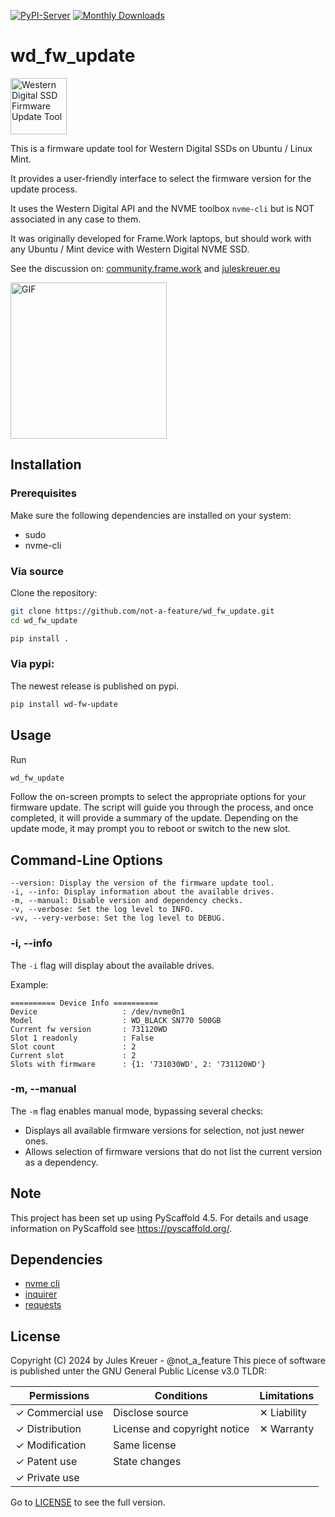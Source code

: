 [![PyPI-Server](https://img.shields.io/pypi/v/wd_fw_update.svg)](https://pypi.org/project/wd_fw_update/)
[![Monthly Downloads](https://pepy.tech/badge/wd_fw_update/month)](https://pepy.tech/project/wd_fw_update)

# wd_fw_update
<img alt="Western Digital SSD Firmware Update Tool" src=https://github.com/not-a-feature/wd_fw_update/raw/main/logo.png height=90>

This is a firmware update tool for Western Digital SSDs on Ubuntu / Linux Mint.

It provides a user-friendly interface to select the firmware version for the update process.

It uses the Western Digital API and the NVME toolbox `nvme-cli` but is NOT associated in any case to them.

It was originally developed for Frame.Work laptops, but should work with any Ubuntu / Mint device with Western Digital NVME SSD.

See the discussion on: [community.frame.work](https://community.frame.work/t/western-digital-drive-update-guide-without-windows-wd-dashboard/20616) and [juleskreuer.eu](https://juleskreuer.eu/western-digital-firmware-update/)

<img alt="GIF" src=https://github.com/not-a-feature/wd_fw_update/raw/main/gif.gif height=250>

## Installation
### Prerequisites

Make sure the following dependencies are installed on your system:
- sudo
- nvme-cli

### Via source

Clone the repository:

```bash
git clone https://github.com/not-a-feature/wd_fw_update.git
cd wd_fw_update

pip install .
```

### Via pypi:
The newest release is published on pypi.

```bash
pip install wd-fw-update
```


## Usage

Run

```bash
wd_fw_update
```

Follow the on-screen prompts to select the appropriate options for your firmware update.
The script will guide you through the process, and once completed, it will provide a summary of the update.
Depending on the update mode, it may prompt you to reboot or switch to the new slot.


## Command-Line Options

    --version: Display the version of the firmware update tool.
    -i, --info: Display information about the available drives.
    -m, --manual: Disable version and dependency checks.
    -v, --verbose: Set the log level to INFO.
    -vv, --very-verbose: Set the log level to DEBUG.

### -i, --info
The `-i` flag will display about the available drives.

Example:

```
========== Device Info ==========
Device                   : /dev/nvme0n1
Model                    : WD_BLACK SN770 500GB
Current fw version       : 731120WD
Slot 1 readonly          : False
Slot count               : 2
Current slot             : 2
Slots with firmware      : {1: '731030WD', 2: '731120WD'}

```

### -m, --manual
The `-m` flag enables manual mode, bypassing several checks:
- Displays all available firmware versions for selection, not just newer ones.
- Allows selection of firmware versions that do not list the current version as a dependency.



## Note

This project has been set up using PyScaffold 4.5. For details and usage
information on PyScaffold see https://pyscaffold.org/.

## Dependencies
- [nvme cli](https://github.com/linux-nvme/nvme-cli)
- [inquirer](https://pypi.org/project/inquirer/)
- [requests](https://pypi.org/project/requests/)

## License
Copyright (C) 2024 by Jules Kreuer - @not_a_feature
This piece of software is published unter the GNU General Public License v3.0
TLDR:

 | Permissions      | Conditions                   | Limitations |
 | ---------------- | ---------------------------- | ----------- |
 | ✓ Commercial use | Disclose source              | ✕ Liability |
 | ✓ Distribution   | License and copyright notice | ✕ Warranty  |
 | ✓ Modification   | Same license                 |             |
 | ✓ Patent use     | State changes                |             |
 | ✓ Private use    |                              |             |

Go to [LICENSE](https://github.com/not-a-feature/wd_fw_update/blob/main/LICENSE) to see the full version.
